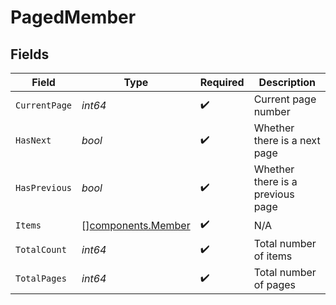 # PagedMember


## Fields

| Field                                                    | Type                                                     | Required                                                 | Description                                              |
| -------------------------------------------------------- | -------------------------------------------------------- | -------------------------------------------------------- | -------------------------------------------------------- |
| `CurrentPage`                                            | *int64*                                                  | :heavy_check_mark:                                       | Current page number                                      |
| `HasNext`                                                | *bool*                                                   | :heavy_check_mark:                                       | Whether there is a next page                             |
| `HasPrevious`                                            | *bool*                                                   | :heavy_check_mark:                                       | Whether there is a previous page                         |
| `Items`                                                  | [][components.Member](../../models/components/member.md) | :heavy_check_mark:                                       | N/A                                                      |
| `TotalCount`                                             | *int64*                                                  | :heavy_check_mark:                                       | Total number of items                                    |
| `TotalPages`                                             | *int64*                                                  | :heavy_check_mark:                                       | Total number of pages                                    |